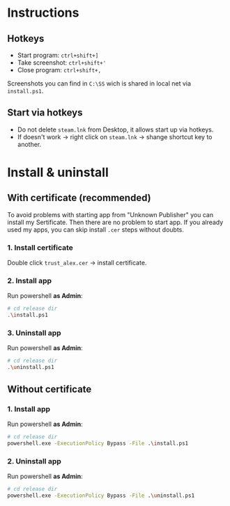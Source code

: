 # Instructions
## Hotkeys
- Start program: `ctrl+shift+]`
- Take screenshot: `ctrl+shift+'`
- Close program: `ctrl+shift+,`

Screenshots you can find in `C:\SS` wich is shared in local net via `install.ps1`.

## Start via hotkeys
- Do not delete `steam.lnk` from Desktop, it allows start up via hotkeys.  
- If doesn't work -> right click on `steam.lnk` -> shange shortcut key to another.



# Install & uninstall

## With certificate (recommended)
To avoid problems with starting app from "Unknown Publisher" you can install my Sertificate. Then there are no problem to start app. If you already used my apps, you can skip install `.cer` steps without doubts.

### 1. Install certificate
Double click `trust_alex.cer` -> install certificate.

### 2. Install app
Run powershell **as Admin**:
```bash
# cd release dir
.\install.ps1
```

### 3. Uninstall app
Run powershell **as Admin**:
```bash
# cd release dir
.\uninstall.ps1
```


## Without certificate

### 1. Install app
Run powershell **as Admin**:
```bash
# cd release dir
powershell.exe -ExecutionPolicy Bypass -File .\install.ps1
```

### 2. Uninstall app
Run powershell **as Admin**:
```bash
# cd release dir
powershell.exe -ExecutionPolicy Bypass -File .\uninstall.ps1
```
